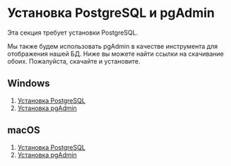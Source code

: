 # Установка PostgreSQL и pgAdmin

Эта секция требует установки PostgreSQL.

Мы также будем использовать pgAdmin в качестве инструмента для отображения нашей БД.
Ниже вы можете найти ссылки на скачивание обоих. Пожалуйста, скачайте и установите.

## Windows

1) [Установка PostgreSQL](https://www.postgresql.org/download/windows/)
2) [Установка pgAdmin](https://www.pgadmin.org/download/)

## macOS

1) [Установка PostgreSQL](https://postgresapp.com/downloads.html)
2) [Установка pgAdmin](https://www.pgadmin.org/download/)
